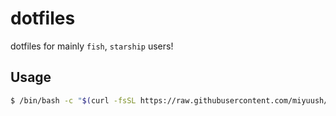 # dotfiles

dotfiles for mainly `fish`, `starship` users!

## Usage

```sh
$ /bin/bash -c "$(curl -fsSL https://raw.githubusercontent.com/miyuush/dotfiles/master/setup.sh)"
```
